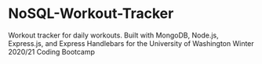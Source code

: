 # NoSQL-Workout-Tracker
Workout tracker for daily workouts. Built with MongoDB, Node.js, Express.js, and Express Handlebars for the University of Washington Winter 2020/21 Coding Bootcamp
